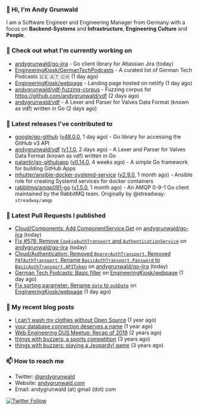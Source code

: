 ### 👋 Hi, I'm Andy Grunwald

I am a Software Engineer and Engineering Manager from Germany with a focus on **Backend-Systems** and **Infrastructure**, **Engineering Culture** and **People**.

### 👷 Check out what I'm currently working on


- [andygrunwald/go-jira](https://github.com/andygrunwald/go-jira) - Go client library for Atlassian Jira (today)
- [EngineeringKiosk/GermanTechPodcasts](https://github.com/EngineeringKiosk/GermanTechPodcasts) - A curated list of German Tech Podcasts 🇩🇪 🇦🇹 🇨🇭 (1 day ago)
- [EngineeringKiosk/webpage](https://github.com/EngineeringKiosk/webpage) - Landing page hosted on netlify (1 day ago)
- [andygrunwald/vdf-fuzzing-corpus](https://github.com/andygrunwald/vdf-fuzzing-corpus) - Fuzzing corpus for https://github.com/andygrunwald/vdf (2 days ago)
- [andygrunwald/vdf](https://github.com/andygrunwald/vdf) - A Lexer and Parser for Valves Data Format (known as vdf) written in Go (2 days ago)

### 🔭 Latest releases I've contributed to


- [google/go-github](https://github.com/google/go-github) ([v48.0.0](https://github.com/google/go-github/releases/tag/v48.0.0), 1 day ago) - Go library for accessing the GitHub v3 API
- [andygrunwald/vdf](https://github.com/andygrunwald/vdf) ([v1.1.0](https://github.com/andygrunwald/vdf/releases/tag/v1.1.0), 2 days ago) - A Lexer and Parser for Valves Data Format (known as vdf) written in Go
- [palantir/go-githubapp](https://github.com/palantir/go-githubapp) ([v0.14.0](https://github.com/palantir/go-githubapp/releases/tag/v0.14.0), 4 weeks ago) - A simple Go framework for building GitHub Apps
- [mhutter/ansible-docker-systemd-service](https://github.com/mhutter/ansible-docker-systemd-service) ([v2.9.0](https://github.com/mhutter/ansible-docker-systemd-service/releases/tag/v2.9.0), 1 month ago) - Ansible role for creating Systemd services for docker containers
- [rabbitmq/amqp091-go](https://github.com/rabbitmq/amqp091-go) ([v1.5.0](https://github.com/rabbitmq/amqp091-go/releases/tag/v1.5.0), 1 month ago) - An AMQP 0-9-1 Go client maintained by the RabbitMQ team. Originally by @streadway: `streadway/amqp`

### 🔨 Latest Pull Requests I published


- [Cloud/Components: Add ComponentService.Get](https://github.com/andygrunwald/go-jira/pull/583) on [andygrunwald/go-jira](https://github.com/andygrunwald/go-jira) (today)
- [Fix #578: Remove `CookieAuthTransport` and `AuthenticationService`](https://github.com/andygrunwald/go-jira/pull/581) on [andygrunwald/go-jira](https://github.com/andygrunwald/go-jira) (today)
- [Cloud/Authentication: Removed `BearerAuthTransport`, Removed `PATAuthTransport`, Rename `BasicAuthTransport.Password` to `BasicAuthTransport.APIToken`](https://github.com/andygrunwald/go-jira/pull/580) on [andygrunwald/go-jira](https://github.com/andygrunwald/go-jira) (today)
- [German Tech Podcasts: Basic filter](https://github.com/EngineeringKiosk/webpage/pull/224) on [EngineeringKiosk/webpage](https://github.com/EngineeringKiosk/webpage) (1 day ago)
- [Fix sorting parameter: Rename `date` to `pubDate`](https://github.com/EngineeringKiosk/webpage/pull/223) on [EngineeringKiosk/webpage](https://github.com/EngineeringKiosk/webpage) (1 day ago)

### 📝 My recent blog posts


- [I can&#39;t wash my clothes without Open Source](https://andygrunwald.com/blog/i-cant-wash-my-clothes-without-open-source/) (1 year ago)
- [your database connection deserves a name](https://andygrunwald.com/blog/your-database-connection-deserves-a-name/) (1 year ago)
- [Web Engineering DUS Meetup: Recap of 2019](https://andygrunwald.com/blog/web-engineering-dus-recap-of-2019/) (2 years ago)
- [things with buzzers: a sports competition](https://andygrunwald.com/blog/things-with-buzzers-a-sports-competition/) (3 years ago)
- [things with buzzers: playing a Jeopardy! game](https://andygrunwald.com/blog/things-with-buzzers-playing-a-jeopardy-game/) (3 years ago)

### 📫 How to reach me

- Twitter: [@andygrunwald](https://twitter.com/andygrunwald)
- Website: [andygrunwald.com](https://andygrunwald.com)
- Email: andygrunwald (at) gmail (dot) com

[![Twitter Follow](https://img.shields.io/twitter/follow/andygrunwald?label=Follow&style=social)](https://twitter.com/andygrunwald)
